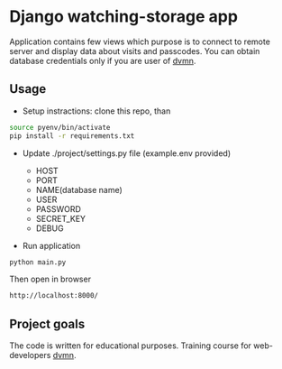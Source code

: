 # Django watching-storage app
Application contains few views which purpose is to connect to remote server
and display data about visits and passcodes.
You can obtain database credentials only if you are user of [dvmn](https://dvmn.org).

## Usage
* Setup instractions:
clone this repo, than
```bash
source pyenv/bin/activate
pip install -r requirements.txt
```

* Update ./project/settings.py file (example.env provided)
    * HOST
    * PORT
    * NAME(database name)
    * USER
    * PASSWORD
    * SECRET_KEY
    * DEBUG

* Run application
```bash
python main.py
```
Then open in browser
```bash
http://localhost:8000/
```
## Project goals
The code is written for educational purposes.
Training course for web-developers [dvmn](https://dvmn.org).
